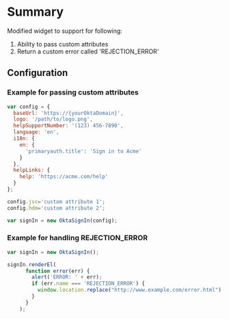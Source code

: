 # Summary
Modified widget to support for following:

1. Ability to pass custom attributes
2. Return a custom error called 'REJECTION_ERROR'

## Configuration

### Example for passing custom attributes

```javascript
var config = {
  baseUrl: 'https://{yourOktaDomain}',
  logo: '/path/to/logo.png',
  helpSupportNumber: '(123) 456-7890',
  language: 'en',
  i18n: {
    en: {
      'primaryauth.title': 'Sign in to Acme'
    }
  },
  helpLinks: {
    help: 'https://acme.com/help'
  }
};

config.jsc='custom attribute 1';
config.hdm='custom attribute 2';

var signIn = new OktaSignIn(config);
```



### Example for handling REJECTION_ERROR

```javascript
var signIn = new OktaSignIn();

signIn.renderEl(
      function error(err) {
        alert('ERROR: ' + err);
        if (err.name === 'REJECTION_ERROR') { 
          window.location.replace("http://www.example.com/error.html");
        }
      }
    );
```
